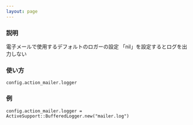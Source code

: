 ```yaml
---
layout: page
---
```

### 説明
電子メールで使用するデフォルトのロガーの設定
「nil」を設定するとログを出力しない

### 使い方
    config.action_mailer.logger

### 例
    config.action_mailer.logger = ActiveSupport::BufferedLogger.new("mailer.log")